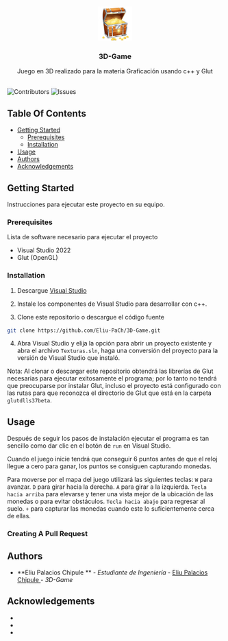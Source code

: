 <br/>
<p align="center">
  <a href="https://github.com/Eliu-PaCh/3D-Game">
    <img src="desc/logo.jpg" alt="Logo" width="80" height="80">
  </a>

  <h3 align="center">3D-Game</h3>

  <p align="center">
    Juego en 3D realizado para la materia Graficación usando c++ y Glut
    <br/>
    <br/>
  </p>
</p>

![Contributors](https://img.shields.io/github/contributors/Eliu-PaCh/3D-Game?color=dark-green) ![Issues](https://img.shields.io/github/issues/Eliu-PaCh/3D-Game) 

## Table Of Contents

* [Getting Started](#getting-started)
  * [Prerequisites](#prerequisites)
  * [Installation](#installation)
* [Usage](#usage)
* [Authors](#authors)
* [Acknowledgements](#acknowledgements)

## Getting Started

Instrucciones para ejecutar este proyecto en su equipo.

### Prerequisites

Lista de software necesario para ejecutar el proyecto

* Visual Studio 2022
* Glut (OpenGL)





### Installation

1. Descargue [Visual Studio](https://visualstudio.microsoft.com/es/downloads/)

2. Instale los componentes de Visual Studio para desarrollar con c++.

3. Clone este repositorio o descargue el código fuente

```sh
git clone https://github.com/Eliu-PaCh/3D-Game.git
```

4. Abra Visual Studio y elija la opción para abrir un proyecto existente y abra el archivo `Texturas.sln`, haga una conversión del proyecto para la versión de Visual Studio que instaló.

Nota: Al clonar o descargar este repositorio obtendrá las librerías de Glut necesarias para ejecutar exitosamente el programa; por lo tanto no tendrá que preocuparse por instalar Glut, incluso el proyecto está configurado con las rutas para que reconozca el directorio de Glut que está en la carpeta `glutdlls37beta`.

## Usage

Después de seguir los pasos de instalación ejecutar el programa es tan sencillo como dar clic en el botón de `run` en Visual Studio.

Cuando el juego inicie tendrá que conseguir 6 puntos antes de que el reloj llegue a cero para ganar, los puntos se consiguen capturando monedas.

Para moverse por el mapa del juego utilizará las siguientes teclas:
`W` para avanzar.
`D` para girar hacia la derecha.
`A` para girar a la izquierda.
`Tecla hacia arriba` para elevarse y tener una vista mejor de la ubicación de las monedas o para evitar obstáculos.
 `Tecla hacia abajo` para regresar al suelo.
`+` para capturar las monedas cuando este lo suficientemente cerca de ellas.

### Creating A Pull Request



## Authors

* **Eliu Palacios Chipule ** - *Estudiante de Ingeniería* - [Eliu Palacios Chipule ](https://github.com/Eliu-PaCh/) - *3D-Game*

## Acknowledgements

* []()
* []()
* []()
